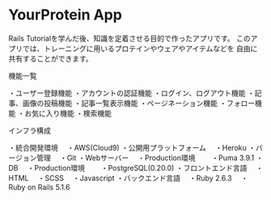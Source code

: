 # YourProtein App

Rails Tutorialを学んだ後、知識を定着させる目的で作ったアプリです。
このアプリでは、トレーニングに用いるプロテインやウェアやアイテムなどを
自由に共有することができます。

機能一覧

・ユーザー登録機能
・アカウントの認証機能
・ログイン、ログアウト機能
・記事、画像の投稿機能
・記事一覧表示機能
・ページネーション機能
・フォロー機能
・お気に入り機能
・検索機能

インフラ構成

・統合開発環境
　・AWS(Cloud9)
・公開用プラットフォーム
　・Heroku
・バージョン管理
　・Git
・Webサーバー
　・Production環境
　　・Puma 3.9.1
・DB
　・Production環境
　　・PostgreSQL(0.20.0)
・フロントエンド言語
　・HTML
　・SCSS
　・Javascript
・バックエンド言語
　・Ruby 2.6.3
　・Ruby on Rails 5.1.6